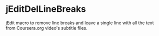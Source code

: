 jEditDelLineBreaks
==================

jEdit macro to remove line breaks and leave a single line with all the text from Coursera.org video's subtitle files.
